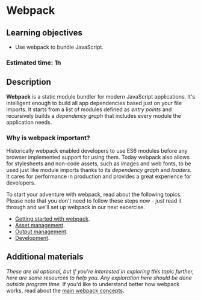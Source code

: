 # Webpack

## Learning objectives

- Use webpack to bundle JavaScript.

### Estimated time: 1h

## Description
**Webpack** is a static module bundler for modern JavaScript applications. It's intelligent enough to build all app dependencies based just on your file imports. It starts from a list of modules defined as *entry points* and recursively builds a *dependency graph* that includes every module the application needs. 

### Why is webpack important?
Historically webpack enabled developers to use ES6 modules before any browser implemented support for using them. 
Today webpack also allows for stylesheets and non-code assets, such as images and web fonts, to be used just like module imports thanks to its *dependency graph* and *loaders*. It cares for performance in production and provides a great experience for developers.

To start your adventure with webpack, read about the following topics. Please note that you don't need to follow these steps now - just read it through and we'll set up webpack in our next excercise.
- [Getting started with webpack](https://webpack.js.org/guides/getting-started/).
- [Asset management](https://webpack.js.org/guides/asset-management/).
- [Output management](https://webpack.js.org/guides/output-management/).
- [Development](https://webpack.js.org/guides/development/).

## Additional materials
*These are all optional, but if you're interested in exploring this topic further, here are some resources to help you. Any exploration here should be done outside program time.*
If you'd like to understand better how webpack works, read about the [main webpack concepts](https://webpack.js.org/concepts/).

